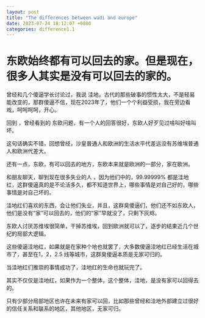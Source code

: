 ```yaml
---
layout: post
title: "The differences between wadi and europe"
date: 2023-07-24 18:12:07 +0800
categories: difference1.1
---
```


# 东欧始终都有可以回去的家。但是现在，很多人其实是没有可以回去的家的。  


曾经和几个傻逼学长讨论过，我说 洼地，古代的那些破事的惯性太大，不是轻易能改变的，那群傻逼不信，现在2023年了，他们一个个利益受损，我在旁边看戏，呵呵呵呵，开心。  

回到 ，曾经看到的 东欧问题，有一个人的回答很好，东欧人好歹见过啥叫好啥叫坏。

这句话确实不错，回想曾经，沙皇普通人和欧洲的生活水平代差远没有苏维埃普通人和欧洲代差大。

还有一点，东欧，有可以回去的地方，东欧本来就是欧洲的一部分，家在欧洲。



和朋友聊天，聊到现在很多失业的人 ，因为他们中的，99.99999% 都是洼地红，这群傻逼真的是不论活多久，都不知道世界上，哪些事情是对自己好的，哪些事情是对自己坏的。  

洼地红们喜欢的东西，会让他们失业，并且，这群臭傻逼们，他们还不如东欧人，他们是没有“家”可以回去的，他们的“家”早就没了，只剩下灰烬。

东欧人讨厌苏维埃很简单，干掉苏维埃，回到欧洲就可以了，逐步的结束近几个世纪的局部大逻辑。  

这些傻逼洼地红，如果就是在家种个地也就罢了，大多数傻逼洼地红已经生活在城市了，甚至在1，2，2.5 线等城市，这群臭傻逼本质是无家可归的。

当洼地红们推崇的事情成功了，洼地红的生命也就玩完了。

其实不仅仅是洼地红，如果作为一个整体，这个整体，洼地，是没有家可以回得去的。

只有少部分局部地区也许在未来有家可以回，比如那些曾经和洼地外部建立过很好的信任关系和联系的地区，其他地区，无家可归。






